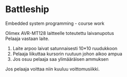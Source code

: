 # Battleship  
Embedded system programming - course work  

Olimex AVR-MT128 laitteelle toteutettu laivanupotus  
Pelaaja vastaan laite.  
1. Laite arpoo laivat satunnaisesti 10*10 ruudukkoon  
2. Pelaaja liikuttaa kursorin ruutuun johon aikoo ampua  
3. Jos osuu pelaaja saa ylimääräisen ammuksen  
  
Jos pelaaja voittaa niin kuuluu voittomusiikki.  
